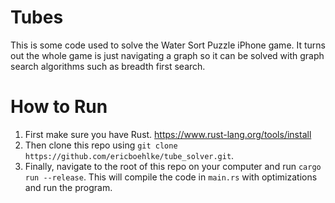 # Tubes

This is some code used to solve the Water Sort Puzzle iPhone game.
It turns out the whole game is just navigating a graph so it can be solved with graph search algorithms such as breadth first search.

# How to Run

1. First make sure you have Rust. https://www.rust-lang.org/tools/install
2. Then clone this repo using `git clone https://github.com/ericboehlke/tube_solver.git`.
3. Finally, navigate to the root of this repo on your computer and run `cargo run --release`. This will compile the code in `main.rs` with optimizations and run the program.